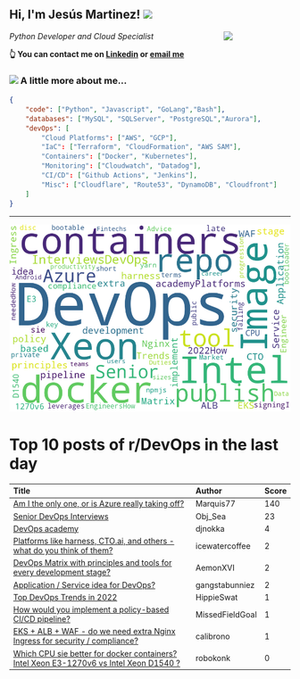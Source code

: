 <!--
**jmartinezl/jmartinezl** is a ✨ _special_ ✨ repository because its `README.md` (this file) appears on your GitHub profile.

Here are some ideas to get you started:

- 🔭 I’m currently working on ...
- 🌱 I’m currently learning ...
- 👯 I’m looking to collaborate on ...
- 🤔 I’m looking for help with ...
- 💬 Ask me about ...
- 📫 How to reach me: ...
- 😄 Pronouns: ...
- ⚡ Fun fact: ...
-->

<h2>Hi, I'm Jesús Martinez! <img src="https://media.giphy.com/media/WUlplcMpOCEmTGBtBW/giphy.gif" width="30"> </h2>
<img align='right' src="https://media.giphy.com/media/NytMLKyiaIh6VH9SPm/giphy.gif" width="120">
<p><em>Python Developer and Cloud Specialist
</em></p>

**👆 You can contact me on [Linkedin](https://www.linkedin.com/in/jes%C3%BAs-martinez-2b7b10104/) or [email me](mailto:jesus.mtz.lorenzo@gmail.com)**

### <img src="https://media.giphy.com/media/VgCDAzcKvsR6OM0uWg/giphy.gif" width="50"> A little more about me...  

```json
{
    "code": ["Python", "Javascript", "GoLang","Bash"],
    "databases": ["MySQL", "SQLServer", "PostgreSQL","Aurora"],
    "devOps": [
        "Cloud Platforms": ["AWS", "GCP"],
        "IaC": ["Terraform", "CloudFormation", "AWS SAM"],
        "Containers": ["Docker", "Kubernetes"],
        "Monitoring": ["Cloudwatch", "Datadog"],
        "CI/CD": ["Github Actions", "Jenkins"],
        "Misc": ["Cloudflare", "Route53", "DynamoDB", "Cloudfront"]
    ]
}
```
---

![Wordcloud](./cloud.png)

# Top 10 posts of r/DevOps in the last day

| Title | Author | Score |
|:---|:---|:---|
| [Am I the only one, or is Azure really taking off?](https://www.reddit.com/r/devops/comments/xf2qxw/am_i_the_only_one_or_is_azure_really_taking_off/) | Marquis77 | 140 |
| [Senior DevOps Interviews](https://www.reddit.com/r/devops/comments/xfjshf/senior_devops_interviews/) | Obj_Sea | 23 |
| [DevOps academy](https://www.reddit.com/r/devops/comments/xfm07w/devops_academy/) | djnokka | 4 |
| [Platforms like harness, CTO.ai, and others - what do you think of them?](https://www.reddit.com/r/devops/comments/xfmp4s/platforms_like_harness_ctoai_and_others_what_do/) | icewatercoffee | 2 |
| [DevOps Matrix with principles and tools for every development stage?](https://www.reddit.com/r/devops/comments/xflthw/devops_matrix_with_principles_and_tools_for_every/) | AemonXVI | 2 |
| [Application / Service idea for DevOps?](https://www.reddit.com/r/devops/comments/xf87b4/application_service_idea_for_devops/) | gangstabunniez | 2 |
| [Top DevOps Trends in 2022](https://www.reddit.com/r/devops/comments/xfkc6b/top_devops_trends_in_2022/) | HippieSwat | 1 |
| [How would you implement a policy-based CI/CD pipeline?](https://www.reddit.com/r/devops/comments/xf8dno/how_would_you_implement_a_policybased_cicd/) | MissedFieldGoal | 1 |
| [EKS + ALB + WAF - do we need extra Nginx Ingress for security / compliance?](https://www.reddit.com/r/devops/comments/xflz6e/eks_alb_waf_do_we_need_extra_nginx_ingress_for/) | calibrono | 1 |
| [Which CPU sie better for docker containers? Intel Xeon E3-1270v6 vs Intel Xeon D1540 ?](https://www.reddit.com/r/devops/comments/xflaua/which_cpu_sie_better_for_docker_containers_intel/) | robokonk | 0 |
